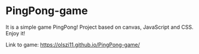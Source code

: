 # PingPong-game

It is a simple game PingPong! Project based on canvas, JavaScript and CSS. Enjoy it!

Link to game:
https://olszi11.github.io/PingPong-game/
